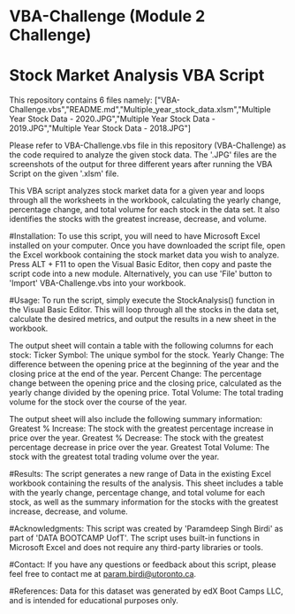 # VBA-Challenge (Module 2 Challenge)
# Stock Market Analysis VBA Script

This repository contains 6 files namely: ["VBA-Challenge.vbs","README.md","Multiple_year_stock_data.xlsm","Multiple Year Stock Data - 2020.JPG","Multiple Year Stock Data - 2019.JPG","Multiple Year Stock Data - 2018.JPG"]

Please refer to VBA-Challenge.vbs file in this repository (VBA-Challenge) as the code required to analyze the given stock data. The '.JPG' files are the screenshots of the output for three different years after running the VBA Script on the given '.xlsm' file.

This VBA script analyzes stock market data for a given year and loops through all the worksheets in the workbook, calculating the yearly change, percentage change, and total volume for each stock in the data set. It also identifies the stocks with the greatest increase, decrease, and volume.

#Installation:
To use this script, you will need to have Microsoft Excel installed on your computer. Once you have downloaded the script file, open the Excel workbook containing the stock market data you wish to analyze. Press ALT + F11 to open the Visual Basic Editor, then copy and paste the script code into a new module.
Alternatively, you can use 'File' button to 'Import' VBA-Challenge.vbs into your workbook.

#Usage:
To run the script, simply execute the StockAnalysis() function in the Visual Basic Editor. This will loop through all the stocks in the data set, calculate the desired metrics, and output the results in a new sheet in the workbook.

The output sheet will contain a table with the following columns for each stock:
Ticker Symbol: The unique symbol for the stock.
Yearly Change: The difference between the opening price at the beginning of the year and the closing price at the end of the year.
Percent Change: The percentage change between the opening price and the closing price, calculated as the yearly change divided by the opening price.
Total Volume: The total trading volume for the stock over the course of the year.

The output sheet will also include the following summary information:
Greatest % Increase: The stock with the greatest percentage increase in price over the year.
Greatest % Decrease: The stock with the greatest percentage decrease in price over the year.
Greatest Total Volume: The stock with the greatest total trading volume over the year.

#Results:
The script generates a new range of Data in the existing Excel workbook containing the results of the analysis. This sheet includes a table with the yearly change, percentage change, and total volume for each stock, as well as the summary information for the stocks with the greatest increase, decrease, and volume.

#Acknowledgments:
This script was created by 'Paramdeep Singh Birdi' as part of 'DATA BOOTCAMP UofT'. The script uses built-in functions in Microsoft Excel and does not require any third-party libraries or tools.

#Contact:
If you have any questions or feedback about this script, please feel free to contact me at param.birdi@utoronto.ca.

#References:
Data for this dataset was generated by edX Boot Camps LLC, and is intended for educational purposes only.
